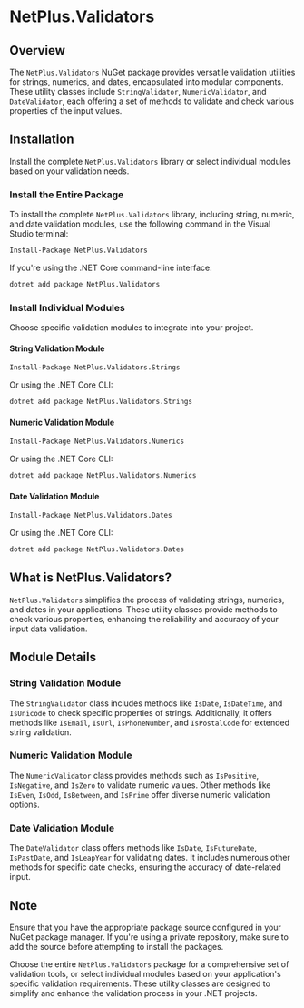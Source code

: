 # NetPlus.Validators

## Overview

The `NetPlus.Validators` NuGet package provides versatile validation utilities for strings, numerics, and dates, encapsulated into modular components. These utility classes include `StringValidator`, `NumericValidator`, and `DateValidator`, each offering a set of methods to validate and check various properties of the input values.

## Installation

Install the complete `NetPlus.Validators` library or select individual modules based on your validation needs.

### Install the Entire Package

To install the complete `NetPlus.Validators` library, including string, numeric, and date validation modules, use the following command in the Visual Studio terminal:

```bash
Install-Package NetPlus.Validators
```

If you're using the .NET Core command-line interface:

```bash
dotnet add package NetPlus.Validators
```

### Install Individual Modules

Choose specific validation modules to integrate into your project.

#### String Validation Module

```bash
Install-Package NetPlus.Validators.Strings
```

Or using the .NET Core CLI:

```bash
dotnet add package NetPlus.Validators.Strings
```

#### Numeric Validation Module

```bash
Install-Package NetPlus.Validators.Numerics
```

Or using the .NET Core CLI:

```bash
dotnet add package NetPlus.Validators.Numerics
```

#### Date Validation Module

```bash
Install-Package NetPlus.Validators.Dates
```

Or using the .NET Core CLI:

```bash
dotnet add package NetPlus.Validators.Dates
```

## What is NetPlus.Validators?

`NetPlus.Validators` simplifies the process of validating strings, numerics, and dates in your applications. These utility classes provide methods to check various properties, enhancing the reliability and accuracy of your input data validation.

## Module Details

### String Validation Module

The `StringValidator` class includes methods like `IsDate`, `IsDateTime`, and `IsUnicode` to check specific properties of strings. Additionally, it offers methods like `IsEmail`, `IsUrl`, `IsPhoneNumber`, and `IsPostalCode` for extended string validation.

### Numeric Validation Module

The `NumericValidator` class provides methods such as `IsPositive`, `IsNegative`, and `IsZero` to validate numeric values. Other methods like `IsEven`, `IsOdd`, `IsBetween`, and `IsPrime` offer diverse numeric validation options.

### Date Validation Module

The `DateValidator` class offers methods like `IsDate`, `IsFutureDate`, `IsPastDate`, and `IsLeapYear` for validating dates. It includes numerous other methods for specific date checks, ensuring the accuracy of date-related input.

## Note

Ensure that you have the appropriate package source configured in your NuGet package manager. If you're using a private repository, make sure to add the source before attempting to install the packages.

Choose the entire `NetPlus.Validators` package for a comprehensive set of validation tools, or select individual modules based on your application's specific validation requirements. These utility classes are designed to simplify and enhance the validation process in your .NET projects.

